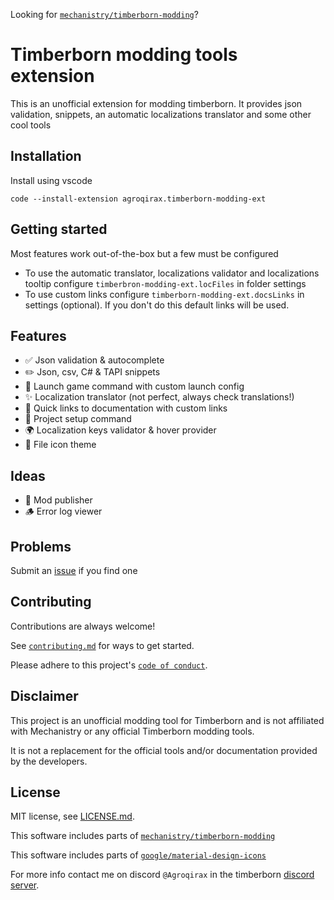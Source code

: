 Looking for [`mechanistry/timberborn-modding`](https://github.com/mechanistry/timberborn-modding)?

# Timberborn modding tools extension

This is an unofficial extension for modding timberborn.
It provides json validation, snippets, an automatic localizations translator and some other cool tools

## Installation

Install using vscode

```shell
code --install-extension agroqirax.timberborn-modding-ext
```

## Getting started

Most features work out-of-the-box but a few must be configured

- To use the automatic translator, localizations validator and localizations tooltip configure `timberbron-modding-ext.locFiles` in folder settings
- To use custom links configure `timberborn-modding-ext.docsLinks` in settings (optional). If you don't do this default links will be used.

## Features

- ✅ Json validation & autocomplete
- ✏️ Json, csv, C# & TAPI snippets
- 🚀 Launch game command with custom launch config
- ✨ Localization translator (not perfect, always check translations!)
- 📖 Quick links to documentation with custom links
- 📁 Project setup command
- 🌍 Localization keys validator & hover provider
- 🎨 File icon theme

## Ideas

- 📢 Mod publisher
- 🪵 Error log viewer

## Problems

Submit an [issue](https://github.com/agroqirax/timberborn-modding-vsce/issues) if you find one

## Contributing

Contributions are always welcome!

See [`contributing.md`](CONTRIBUTING.md) for ways to get started.

Please adhere to this project's [`code of conduct`](CODE_OF_CONDUCT.md).

## Disclaimer

This project is an unofficial modding tool for Timberborn and is not affiliated with Mechanistry or any official Timberborn modding tools.

It is not a replacement for the official tools and/or documentation provided by the developers.

## License

MIT license, see [LICENSE.md](LICENSE.md).

This software includes parts of [`mechanistry/timberborn-modding`](https://github.com/mechanistry/timberborn-modding)

This software includes parts of [`google/material-design-icons`](https://github.com/google/material-design-icons)

For more info contact me on discord `@Agroqirax` in the timberborn [discord server](https://discord.gg/timberborn).

